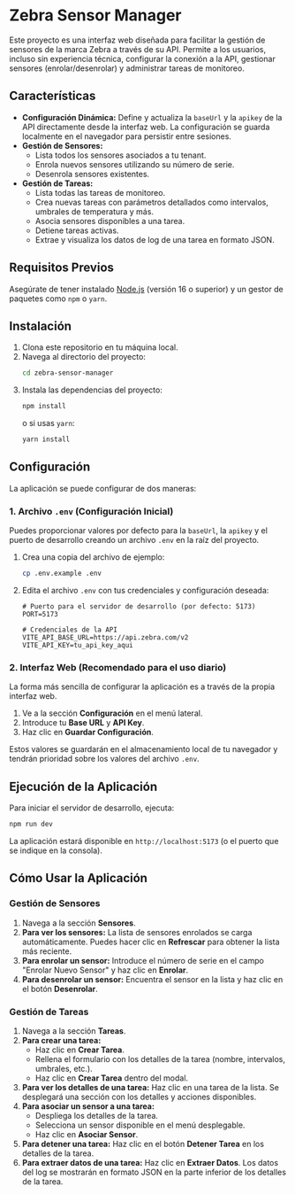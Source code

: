# Zebra Sensor Manager

Este proyecto es una interfaz web diseñada para facilitar la gestión de sensores de la marca Zebra a través de su API. Permite a los usuarios, incluso sin experiencia técnica, configurar la conexión a la API, gestionar sensores (enrolar/desenrolar) y administrar tareas de monitoreo.

## Características

- **Configuración Dinámica:** Define y actualiza la `baseUrl` y la `apikey` de la API directamente desde la interfaz web. La configuración se guarda localmente en el navegador para persistir entre sesiones.
- **Gestión de Sensores:**
  - Lista todos los sensores asociados a tu tenant.
  - Enrola nuevos sensores utilizando su número de serie.
  - Desenrola sensores existentes.
- **Gestión de Tareas:**
  - Lista todas las tareas de monitoreo.
  - Crea nuevas tareas con parámetros detallados como intervalos, umbrales de temperatura y más.
  - Asocia sensores disponibles a una tarea.
  - Detiene tareas activas.
  - Extrae y visualiza los datos de log de una tarea en formato JSON.

## Requisitos Previos

Asegúrate de tener instalado [Node.js](https://nodejs.org/) (versión 16 o superior) y un gestor de paquetes como `npm` o `yarn`.

## Instalación

1.  Clona este repositorio en tu máquina local.
2.  Navega al directorio del proyecto:
    ```bash
    cd zebra-sensor-manager
    ```
3.  Instala las dependencias del proyecto:
    ```bash
    npm install
    ```
    o si usas `yarn`:
    ```bash
    yarn install
    ```

## Configuración

La aplicación se puede configurar de dos maneras:

### 1. Archivo `.env` (Configuración Inicial)

Puedes proporcionar valores por defecto para la `baseUrl`, la `apikey` y el puerto de desarrollo creando un archivo `.env` en la raíz del proyecto.

1.  Crea una copia del archivo de ejemplo:
    ```bash
    cp .env.example .env
    ```
2.  Edita el archivo `.env` con tus credenciales y configuración deseada:
    ```
    # Puerto para el servidor de desarrollo (por defecto: 5173)
    PORT=5173

    # Credenciales de la API
    VITE_API_BASE_URL=https://api.zebra.com/v2
    VITE_API_KEY=tu_api_key_aqui
    ```

### 2. Interfaz Web (Recomendado para el uso diario)

La forma más sencilla de configurar la aplicación es a través de la propia interfaz web.

1.  Ve a la sección **Configuración** en el menú lateral.
2.  Introduce tu **Base URL** y **API Key**.
3.  Haz clic en **Guardar Configuración**.

Estos valores se guardarán en el almacenamiento local de tu navegador y tendrán prioridad sobre los valores del archivo `.env`.

## Ejecución de la Aplicación

Para iniciar el servidor de desarrollo, ejecuta:
```bash
npm run dev
```
La aplicación estará disponible en `http://localhost:5173` (o el puerto que se indique en la consola).

## Cómo Usar la Aplicación

### Gestión de Sensores

1.  Navega a la sección **Sensores**.
2.  **Para ver los sensores:** La lista de sensores enrolados se carga automáticamente. Puedes hacer clic en **Refrescar** para obtener la lista más reciente.
3.  **Para enrolar un sensor:** Introduce el número de serie en el campo "Enrolar Nuevo Sensor" y haz clic en **Enrolar**.
4.  **Para desenrolar un sensor:** Encuentra el sensor en la lista y haz clic en el botón **Desenrolar**.

### Gestión de Tareas

1.  Navega a la sección **Tareas**.
2.  **Para crear una tarea:**
    - Haz clic en **Crear Tarea**.
    - Rellena el formulario con los detalles de la tarea (nombre, intervalos, umbrales, etc.).
    - Haz clic en **Crear Tarea** dentro del modal.
3.  **Para ver los detalles de una tarea:** Haz clic en una tarea de la lista. Se desplegará una sección con los detalles y acciones disponibles.
4.  **Para asociar un sensor a una tarea:**
    - Despliega los detalles de la tarea.
    - Selecciona un sensor disponible en el menú desplegable.
    - Haz clic en **Asociar Sensor**.
5.  **Para detener una tarea:** Haz clic en el botón **Detener Tarea** en los detalles de la tarea.
6.  **Para extraer datos de una tarea:** Haz clic en **Extraer Datos**. Los datos del log se mostrarán en formato JSON en la parte inferior de los detalles de la tarea.
